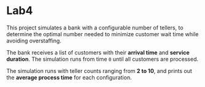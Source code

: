 # Lab4

This project simulates a bank with a configurable number of tellers, to determine the optimal number needed to minimize customer wait time while avoiding overstaffing.

The bank receives a list of customers with their **arrival time** and **service duration**. The simulation runs from time `0` until all customers are processed.

The simulation runs with teller counts ranging from **2 to 10**, and prints out the **average process time** for each configuration.


